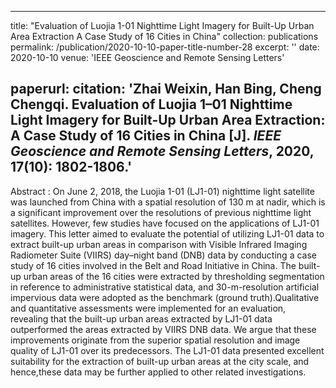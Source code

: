  ---
title: "Evaluation of Luojia 1-01 Nighttime Light Imagery for Built-Up Urban Area Extraction A Case Study of 16 Cities in China"
collection: publications
permalink: /publication/2020-10-10-paper-title-number-28
excerpt: ''
date: 2020-10-10
venue: 'IEEE Geoscience and Remote Sensing Letters'

paperurl: <!--'http://academicpages.github.io/files/paper1.pdf' -->
citation: '<b>Zhai Weixin</b>, Han Bing, Cheng Chengqi. Evaluation of Luojia 1–01 Nighttime Light Imagery for Built-Up Urban Area Extraction: A Case Study of 16 Cities in China [J]. <i>IEEE Geoscience and Remote Sensing Letters</i>, 2020, 17(10): 1802-1806.'
---

<!--This paper is about the number 1. The number 2 is left for future work.-->
 Abstract :  On June 2, 2018, the Luojia 1-01 (LJ1-01) nighttime light satellite was launched from China with a spatial resolution of 130 m at nadir, which is a significant improvement over the resolutions of previous nighttime light satellites. However, few studies have focused on the applications of LJ1-01 imagery. This letter aimed to evaluate the potential of utilizing LJ1-01 data to extract built-up urban areas in comparison with Visible Infrared Imaging Radiometer Suite (VIIRS) day–night band (DNB) data by conducting a case study of 16 cities involved in the Belt and Road Initiative in China. The built-up urban areas of the 16 cities were extracted by thresholding segmentation in reference to administrative statistical data, and 30-m-resolution artificial impervious data were adopted as the benchmark (ground truth).Qualitative and quantitative assessments were implemented for an evaluation, revealing that the built-up urban areas extracted by LJ1-01 data outperformed the areas extracted by VIIRS DNB data. We argue that these improvements originate from the superior spatial resolution and image quality of LJ1-01 over its predecessors. The LJ1-01 data presented excellent suitability for the extraction of built-up urban areas at the city scale, and hence,these data may be further applied to other related investigations.
<!--[Download paper here](http://academicpages.github.io/files/paper1.pdf)-->

<!--Recommended citation: Zhai W, Cheng C. Vagueness in spatial data: A grid-coding approach[C]. proceedings of the 2014 IEEE Geoscience and Remote Sensing Symposium, 2014. IEEE.-->
